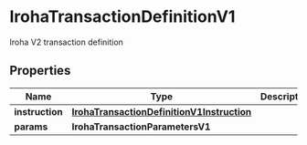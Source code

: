 

# IrohaTransactionDefinitionV1

Iroha V2 transaction definition

## Properties

| Name | Type | Description | Notes |
|------------ | ------------- | ------------- | -------------|
|**instruction** | [**IrohaTransactionDefinitionV1Instruction**](IrohaTransactionDefinitionV1Instruction.md) |  |  |
|**params** | **IrohaTransactionParametersV1** |  |  [optional] |




